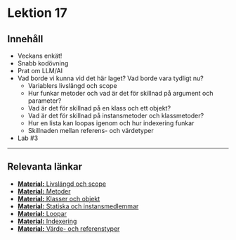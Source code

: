# Lektion 17

## Innehåll

* Veckans enkät!
* Snabb kodövning
* Prat om LLM/AI
* Vad borde vi kunna vid det här laget? Vad borde vara tydligt nu?
    * Variablers livslängd och scope
    * Hur funkar metoder och vad är det för skillnad på argument och parameter?
    * Vad är det för skillnad på en klass och ett objekt?
    * Vad är det för skillnad på instansmetoder och klassmetoder?
    * Hur en lista kan loopas igenom och hur indexering funkar
    * Skillnaden mellan referens- och värdetyper
* Lab #3

---

## Relevanta länkar

* [**Material:** Livslängd och scope](../../../../material/cs/syntax/codeblocks.md)
* [**Material:** Metoder](../../../../material/cs/basics/methods.md)
* [**Material:** Klasser och objekt](../../../../material/cs/oop/classes.md)
* [**Material:** Statiska och instansmedlemmar](../../../../material/cs/oop/static.md)
* [**Material:** Loopar](../../../../material/cs/basics/iteration.md)
* [**Material:** Indexering](../../../../material/cs/basics/array.md)
* [**Material:** Värde- och referenstyper](../../../../material/cs/oop/types.md)